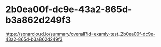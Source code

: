 # 2b0ea00f-dc9e-43a2-865d-b3a862d249f3
https://sonarcloud.io/summary/overall?id=examly-test_2b0ea00f-dc9e-43a2-865d-b3a862d249f3
